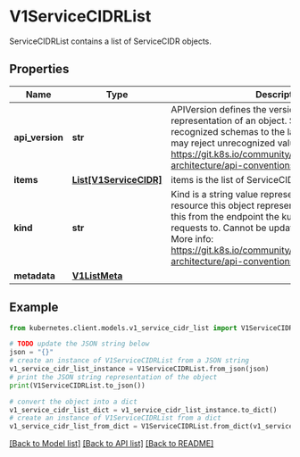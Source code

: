 # V1ServiceCIDRList

ServiceCIDRList contains a list of ServiceCIDR objects.

## Properties

Name | Type | Description | Notes
------------ | ------------- | ------------- | -------------
**api_version** | **str** | APIVersion defines the versioned schema of this representation of an object. Servers should convert recognized schemas to the latest internal value, and may reject unrecognized values. More info: https://git.k8s.io/community/contributors/devel/sig-architecture/api-conventions.md#resources | [optional] 
**items** | [**List[V1ServiceCIDR]**](V1ServiceCIDR.md) | items is the list of ServiceCIDRs. | 
**kind** | **str** | Kind is a string value representing the REST resource this object represents. Servers may infer this from the endpoint the kubernetes.client submits requests to. Cannot be updated. In CamelCase. More info: https://git.k8s.io/community/contributors/devel/sig-architecture/api-conventions.md#types-kinds | [optional] 
**metadata** | [**V1ListMeta**](V1ListMeta.md) |  | [optional] 

## Example

```python
from kubernetes.client.models.v1_service_cidr_list import V1ServiceCIDRList

# TODO update the JSON string below
json = "{}"
# create an instance of V1ServiceCIDRList from a JSON string
v1_service_cidr_list_instance = V1ServiceCIDRList.from_json(json)
# print the JSON string representation of the object
print(V1ServiceCIDRList.to_json())

# convert the object into a dict
v1_service_cidr_list_dict = v1_service_cidr_list_instance.to_dict()
# create an instance of V1ServiceCIDRList from a dict
v1_service_cidr_list_from_dict = V1ServiceCIDRList.from_dict(v1_service_cidr_list_dict)
```
[[Back to Model list]](../README.md#documentation-for-models) [[Back to API list]](../README.md#documentation-for-api-endpoints) [[Back to README]](../README.md)


